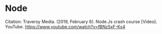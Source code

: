 # Node
Citation:
Traversy Media. (2019, February 6). Node.Js crash course [Video]. YouTube. https://www.youtube.com/watch?v=fBNz5xF-Kx4